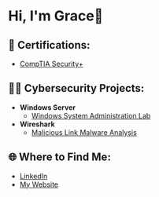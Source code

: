 <h1>Hi, I'm Grace👋<br/>

<h2>📄 Certifications:</h2>

- [CompTIA Security+](https://www.credly.com/badges/45ed0f44-85f7-4ca2-9904-5b87d645c16a/public_url)

<h2>👨‍💻 Cybersecurity Projects:</h2>

- <b>Windows Server</b>
  - [Windows System Administration Lab](https://gracetesterman.tech/projects)
- <b>Wireshark</b>
  - [Malicious Link Malware Analysis](https://gracetesterman.tech/download-from-fake-software-site)

<h2>🌐 Where to Find Me:</h2>

- [LinkedIn](https://www.linkedin.com/in/grace-testerman-2082a2239/)
- [My Website](https://gracetesterman.tech/)


